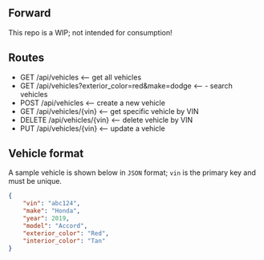 ## Forward

This repo is a WIP; not intended for consumption!

## Routes

- GET         /api/vehicles  <-- get all vehicles
- GET         /api/vehicles?exterior_color=red&make=dodge <-- - search vehicles
- POST        /api/vehicles <-- create a new vehicle
- GET         /api/vehicles/{vin} <-- get specific vehicle by VIN
- DELETE      /api/vehicles/{vin} <-- delete vehicle by VIN
- PUT         /api/vehicles/{vin} <-- update a vehicle

## Vehicle format

A sample vehicle is shown below in `JSON` format; `vin` is the primary key and must be unique.

```json
{
    "vin": "abc124",
    "make": "Honda",
    "year": 2019,
    "model": "Accord",
    "exterior_color": "Red",
    "interior_color": "Tan"
}
```